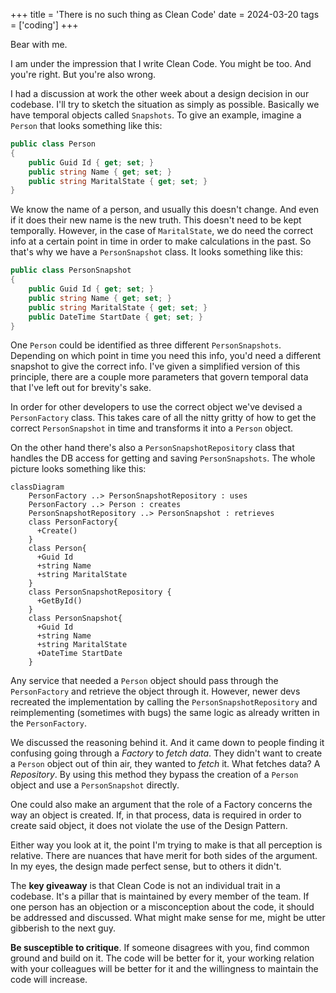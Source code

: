+++
title = 'There is no such thing as Clean Code'
date = 2024-03-20
tags = ['coding']
+++

Bear with me. 

I am under the impression that I write Clean Code. You might be too. And you're right. But you're also wrong. 

I had a discussion at work the other week about a design decision in our codebase. I'll try to sketch the situation as simply as possible. Basically we have temporal objects called `Snapshots`. To give an example, imagine a `Person` that looks something like this:

```csharp
public class Person 
{
    public Guid Id { get; set; }    
    public string Name { get; set; }
    public string MaritalState { get; set; }
}
```

We know the name of a person, and usually this doesn't change. And even if it does their new name is the new truth. This doesn't need to be kept temporally. However, in the case of `MaritalState`, we do need the correct info at a certain point in time in order to make calculations in the past. So that's why we have a `PersonSnapshot` class. It looks something like this:

```csharp
public class PersonSnapshot
{
    public Guid Id { get; set; }   
    public string Name { get; set; }
    public string MaritalState { get; set; }
    public DateTime StartDate { get; set; }
}
```

One `Person` could be identified as three different `PersonSnapshots`. Depending on which point in time you need this info, you'd need a different snapshot to give the correct info. I've given a simplified version of this principle, there are a couple more parameters that govern temporal data that I've left out for brevity's sake. 

In order for other developers to use the correct object we've devised a `PersonFactory` class. This takes care of all the nitty gritty of how to get the correct `PersonSnapshot` in time and transforms it into a `Person` object.

On the other hand there's also a `PersonSnapshotRepository` class that handles the DB access for getting and saving `PersonSnapshots`. The whole picture looks something like this:

```mermaid
classDiagram
    PersonFactory ..> PersonSnapshotRepository : uses
    PersonFactory ..> Person : creates
    PersonSnapshotRepository ..> PersonSnapshot : retrieves
    class PersonFactory{
      +Create()
    }
    class Person{
      +Guid Id
      +string Name
      +string MaritalState
    }
    class PersonSnapshotRepository {
      +GetById()
    }
    class PersonSnapshot{
      +Guid Id
      +string Name
      +string MaritalState
      +DateTime StartDate
    }
```

Any service that needed a `Person` object should pass through the `PersonFactory` and retrieve the object through it. However, newer devs recreated the implementation by calling the `PersonSnapshotRepository` and reimplementing (sometimes with bugs) the same logic as already written in the `PersonFactory`.

We discussed the reasoning behind it. And it came down to people finding it confusing going through a *Factory* to *fetch data*. They didn't want to create a `Person` object out of thin air, they wanted to *fetch* it. What fetches data? A *Repository*. By using  this method they bypass the creation of a `Person` object and use a `PersonSnapshot` directly.

One could also make an argument that the role of a Factory concerns the way an object is created. If, in that process, data is required in order to create said object, it does not violate the use of the Design Pattern.

Either way you look at it, the point I'm trying to make is that all perception is relative. There are nuances that have merit for both sides of the argument. In my eyes, the design made perfect sense, but to others it didn't. 

The **key giveaway** is that Clean Code is not an individual trait in a codebase. It's a pillar that is maintained by every member of the team. If one person has an objection or a misconception about the code, it should be addressed and discussed. What might make sense for me, might be utter gibberish to the next guy.

**Be susceptible to critique**. If someone disagrees with you, find common ground and build on it. The code will be better for it, your working relation with your colleagues will be better for it and the willingness to maintain the code will increase. 